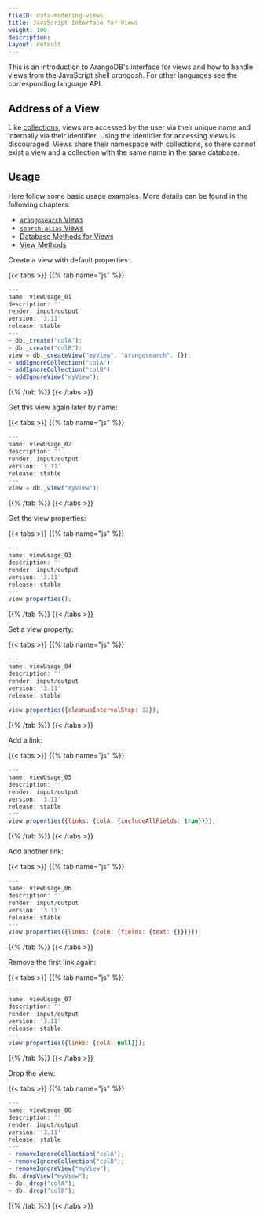 ```yaml
---
fileID: data-modeling-views
title: JavaScript Interface for Views
weight: 100
description: 
layout: default
---
```

This is an introduction to ArangoDB's interface for views and how to handle
views from the JavaScript shell _arangosh_. For other languages see the
corresponding language API.

## Address of a View

Like [collections](../collections/), views are accessed by the user via
their unique name and internally via their identifier. Using the identifier for
accessing views is discouraged. Views share their namespace with collections,
so there cannot exist a view and a collection with the same name in the same
database.

## Usage

Here follow some basic usage examples. More details can be found in the
following chapters:

- [`arangosearch` Views](../../../indexing/arangosearch/arangosearch-views)
- [`search-alias` Views](../../../indexing/arangosearch/arangosearch-views-search-alias)
- [Database Methods for Views](data-modeling-views-database-methods)
- [View Methods](data-modeling-views-view-methods)

Create a view with default properties:


 {{< tabs >}}
{{% tab name="js" %}}
```js
---
name: viewUsage_01
description: ''
render: input/output
version: '3.11'
release: stable
---
~ db._create("colA");
~ db._create("colB");
view = db._createView("myView", "arangosearch", {});
~ addIgnoreCollection("colA");
~ addIgnoreCollection("colB");
~ addIgnoreView("myView");
```
{{% /tab %}}
{{< /tabs >}}
 



Get this view again later by name:


 {{< tabs >}}
{{% tab name="js" %}}
```js
---
name: viewUsage_02
description: ''
render: input/output
version: '3.11'
release: stable
---
view = db._view("myView");
```
{{% /tab %}}
{{< /tabs >}}
 



Get the view properties:


 {{< tabs >}}
{{% tab name="js" %}}
```js
---
name: viewUsage_03
description: ''
render: input/output
version: '3.11'
release: stable
---
view.properties();
```
{{% /tab %}}
{{< /tabs >}}
 



Set a view property:


 {{< tabs >}}
{{% tab name="js" %}}
```js
---
name: viewUsage_04
description: ''
render: input/output
version: '3.11'
release: stable
---
view.properties({cleanupIntervalStep: 12});
```
{{% /tab %}}
{{< /tabs >}}
 



Add a link:


 {{< tabs >}}
{{% tab name="js" %}}
```js
---
name: viewUsage_05
description: ''
render: input/output
version: '3.11'
release: stable
---
view.properties({links: {colA: {includeAllFields: true}}});
```
{{% /tab %}}
{{< /tabs >}}
 



Add another link:


 {{< tabs >}}
{{% tab name="js" %}}
```js
---
name: viewUsage_06
description: ''
render: input/output
version: '3.11'
release: stable
---
view.properties({links: {colB: {fields: {text: {}}}}});
```
{{% /tab %}}
{{< /tabs >}}
 



Remove the first link again:


 {{< tabs >}}
{{% tab name="js" %}}
```js
---
name: viewUsage_07
description: ''
render: input/output
version: '3.11'
release: stable
---
view.properties({links: {colA: null}});
```
{{% /tab %}}
{{< /tabs >}}
 



Drop the view:


 {{< tabs >}}
{{% tab name="js" %}}
```js
---
name: viewUsage_08
description: ''
render: input/output
version: '3.11'
release: stable
---
~ removeIgnoreCollection("colA");
~ removeIgnoreCollection("colB");
~ removeIgnoreView("myView");
db._dropView("myView");
~ db._drop("colA");
~ db._drop("colB");
```
{{% /tab %}}
{{< /tabs >}}
 


